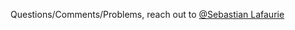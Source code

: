 Questions/Comments/Problems, reach out to [@Sebastian Lafaurie](mailto:sebastian.lafaurie@deliveryhero.com)
